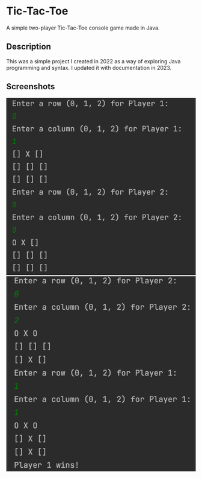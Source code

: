 # Tic-Tac-Toe
A simple two-player Tic-Tac-Toe console game made in Java.

## Description
This was a simple project I created in 2022 as a way of exploring Java programming and syntax. I updated it with documentation in 2023.
## Screenshots
![Gameplay](/imgs/tictactoegame.png)
![Win](/imgs/tictactoewin.png)
